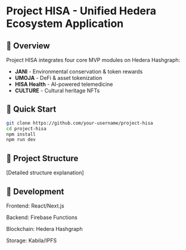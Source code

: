 # Project HISA - Unified Hedera Ecosystem Application

## 🌟 Overview
Project HISA integrates four core MVP modules on Hedera Hashgraph:
- **JANI** - Environmental conservation & token rewards
- **UMOJA** - DeFi & asset tokenization
- **HISA Health** - AI-powered telemedicine
- **CULTURE** - Cultural heritage NFTs

## 🚀 Quick Start
```bash
git clone https://github.com/your-username/project-hisa
cd project-hisa
npm install
npm run dev
```

## 📁 Project Structure
[Detailed structure explanation]

## 🔧 Development
Frontend: React/Next.js

Backend: Firebase Functions

Blockchain: Hedera Hashgraph

Storage: Kabila/IPFS